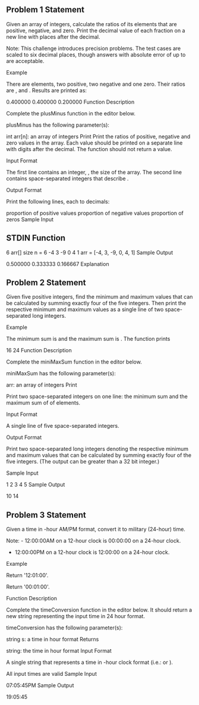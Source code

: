 ## Problem 1 Statement

Given an array of integers, calculate the ratios of its elements that are positive, negative, and zero. Print the decimal value of each fraction on a new line with places after the decimal.

Note: This challenge introduces precision problems. The test cases are scaled to six decimal places, though answers with absolute error of up to are acceptable.

Example

There are elements, two positive, two negative and one zero. Their ratios are , and . Results are printed as:

0.400000
0.400000
0.200000
Function Description

Complete the plusMinus function in the editor below.

plusMinus has the following parameter(s):

int arr[n]: an array of integers
Print
Print the ratios of positive, negative and zero values in the array. Each value should be printed on a separate line with digits after the decimal. The function should not return a value.

Input Format

The first line contains an integer, , the size of the array.
The second line contains space-separated integers that describe .

Output Format

Print the following lines, each to decimals:

proportion of positive values
proportion of negative values
proportion of zeros
Sample Input

## STDIN Function

6 arr[] size n = 6
-4 3 -9 0 4 1 arr = [-4, 3, -9, 0, 4, 1]
Sample Output

0.500000
0.333333
0.166667
Explanation

## Problem 2 Statement

Given five positive integers, find the minimum and maximum values that can be calculated by summing exactly four of the five integers. Then print the respective minimum and maximum values as a single line of two space-separated long integers.

Example

The minimum sum is and the maximum sum is . The function prints

16 24
Function Description

Complete the miniMaxSum function in the editor below.

miniMaxSum has the following parameter(s):

arr: an array of integers
Print

Print two space-separated integers on one line: the minimum sum and the maximum sum of of elements.

Input Format

A single line of five space-separated integers.

Output Format

Print two space-separated long integers denoting the respective minimum and maximum values that can be calculated by summing exactly four of the five integers. (The output can be greater than a 32 bit integer.)

Sample Input

1 2 3 4 5
Sample Output

10 14

## Problem 3 Statement

Given a time in -hour AM/PM format, convert it to military (24-hour) time.

Note: - 12:00:00AM on a 12-hour clock is 00:00:00 on a 24-hour clock.

- 12:00:00PM on a 12-hour clock is 12:00:00 on a 24-hour clock.

Example

Return '12:01:00'.

Return '00:01:00'.

Function Description

Complete the timeConversion function in the editor below. It should return a new string representing the input time in 24 hour format.

timeConversion has the following parameter(s):

string s: a time in hour format
Returns

string: the time in hour format
Input Format

A single string that represents a time in -hour clock format (i.e.: or ).

All input times are valid
Sample Input

07:05:45PM
Sample Output

19:05:45
